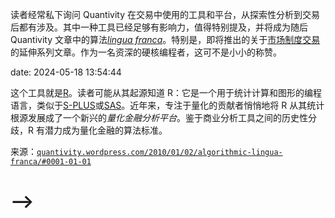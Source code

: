 读者经常私下询问 Quantivity 在交易中使用的工具和平台，从探索性分析到交易后都有涉及。其中一种工具已经足够有影响力，值得特别提及，并将成为随后 Quantivity 文章中的算法[*lingua franca*](http://en.wikipedia.org/wiki/Lingua_franca)。特别是，即将推出的关于[市场制度交易](https://quantivity.wordpress.com/2009/12/31/market-regime-trading-redux/)的延伸系列文章。作为一名资深的硬核编程者，这可不是小小的称赞。

date: 2024-05-18 13:54:44

这个工具就是[R](http://www.r-project.org/)。读者可能从其起源知道 R：它是一个用于统计计算和图形的编程语言，类似于[S-PLUS](http://en.wikipedia.org/wiki/S-PLUS)或[SAS](http://en.wikipedia.org/wiki/SAS_%28software%29)。近年来，专注于量化的贡献者悄悄地将 R 从其统计根源发展成了一个新兴的*量化金融分析平台*。鉴于商业分析工具之间的历史性分歧，R 有潜力成为量化金融的算法标准。

来源：[`quantivity.wordpress.com/2010/01/02/algorithmic-lingua-franca/#0001-01-01`](https://quantivity.wordpress.com/2010/01/02/algorithmic-lingua-franca/#0001-01-01)

# -->

> <!--yml

category: 未分类

对于新手读者或者对 R 在量化金融中的作用不了解的读者，以下几个链接是理解随后 Quantivity 文章的基础：

在博客列表中，[Foss Trading](http://blog.fosstrading.com/)致力于算法交易的计算方面，包括 R（并且是[xts](http://cran.r-project.org/web/packages/xts/index.html)包的贡献者，正如在以前的评论中所指出的那样）。

算法的通用语言 | Quantivity

